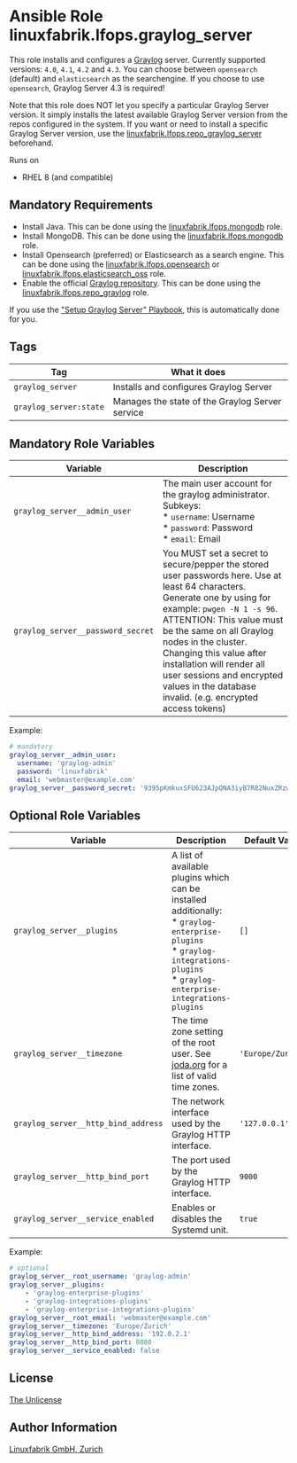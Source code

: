 # Ansible Role linuxfabrik.lfops.graylog_server

This role installs and configures a [Graylog](https://www.graylog.org) server. Currently supported versions: `4.0`, `4.1`, `4.2` and `4.3`.
You can choose between `opensearch` (default) and `elasticsearch` as the searchengine. If you choose to use `opensearch`, Graylog Server 4.3 is required!

Note that this role does NOT let you specify a particular Graylog Server version. It simply installs the latest available Graylog Server version from the repos configured in the system. If you want or need to install a specific Graylog Server version, use the [linuxfabrik.lfops.repo_graylog_server](https://github.com/Linuxfabrik/lfops/tree/main/roles/repo_graylog_server) beforehand.


Runs on

* RHEL 8 (and compatible)


## Mandatory Requirements

* Install Java. This can be done using the [linuxfabrik.lfops.mongodb](https://github.com/Linuxfabrik/lfops/tree/main/roles/java) role.
* Install MongoDB. This can be done using the [linuxfabrik.lfops.mongodb](https://github.com/Linuxfabrik/lfops/tree/main/roles/mongodb) role.
* Install Opensearch (preferred) or Elasticsearch as a search engine. This can be done using the [linuxfabrik.lfops.opensearch](https://github.com/Linuxfabrik/lfops/tree/main/roles/opensearch) or [linuxfabrik.lfops.elasticsearch_oss](https://github.com/Linuxfabrik/lfops/tree/main/roles/elasticsearch_oss) role.
* Enable the official [Graylog repository](https://docs.graylog.org/docs/centos). This can be done using the [linuxfabrik.lfops.repo_graylog](https://github.com/Linuxfabrik/lfops/tree/main/roles/repo_graylog) role.

If you use the ["Setup Graylog Server" Playbook](https://github.com/Linuxfabrik/lfops/blob/main/playbooks/setup_graylog_server.yml), this is automatically done for you.

## Tags

| Tag                     | What it does                                    |
| ---                     | ------------                                    |
| `graylog_server`        | Installs and configures Graylog Server          |
| `graylog_server:state`  | Manages the state of the Graylog Server service |


## Mandatory Role Variables

| Variable | Description |
| -------- | ----------- |
| `graylog_server__admin_user` | The main user account for the graylog administrator. Subkeys:<br> * `username`: Username<br> * `password`: Password<br> * `email`: Email<br> |
| `graylog_server__password_secret` | You MUST set a secret to secure/pepper the stored user passwords here. Use at least 64 characters. Generate one by using for example: `pwgen -N 1 -s 96`. ATTENTION: This value must be the same on all Graylog nodes in the cluster. Changing this value after installation will render all user sessions and encrypted values in the database invalid. (e.g. encrypted access tokens) |

Example:
```yaml
# mandatory
graylog_server__admin_user:
  username: 'graylog-admin'
  password: 'linuxfabrik'
  email: 'webmaster@example.com'
graylog_server__password_secret: '9395pKmkuxSFU623AJpQNA3iyB7R82NuxZRzw19C3m3YXnE62Ky8me7eg9Z1TzwC'
```


## Optional Role Variables

| Variable | Description | Default Value |
| -------- | ----------- | ------------- |
| `graylog_server__plugins` | A list of available plugins which can be installed additionally: </br> * `graylog-enterprise-plugins`<br/> * `graylog-integrations-plugins`<br/> *  `graylog-enterprise-integrations-plugins` | `[]` |
| `graylog_server__timezone` | The time zone setting of the root user. See [joda.org](http://www.joda.org/joda-time/timezones.html) for a list of valid time zones. | `'Europe/Zurich'` |
| `graylog_server__http_bind_address` | The network interface used by the Graylog HTTP interface. | `'127.0.0.1'` |
| `graylog_server__http_bind_port` | The port used by the Graylog HTTP interface. | `9000` |
| `graylog_server__service_enabled` | Enables or disables the Systemd unit. | `true` |


Example:
```yaml
# optional
graylog_server__root_username: 'graylog-admin'
graylog_server__plugins:
	- 'graylog-enterprise-plugins'
	- 'graylog-integrations-plugins'
	- 'graylog-enterprise-integrations-plugins'
graylog_server__root_email: 'webmaster@example.com'
graylog_server__timezone: 'Europe/Zurich'
graylog_server__http_bind_address: '192.0.2.1'
graylog_server__http_bind_port: 8080
graylog_server__service_enabled: false
```


## License

[The Unlicense](https://unlicense.org/)


## Author Information

[Linuxfabrik GmbH, Zurich](https://www.linuxfabrik.ch)
